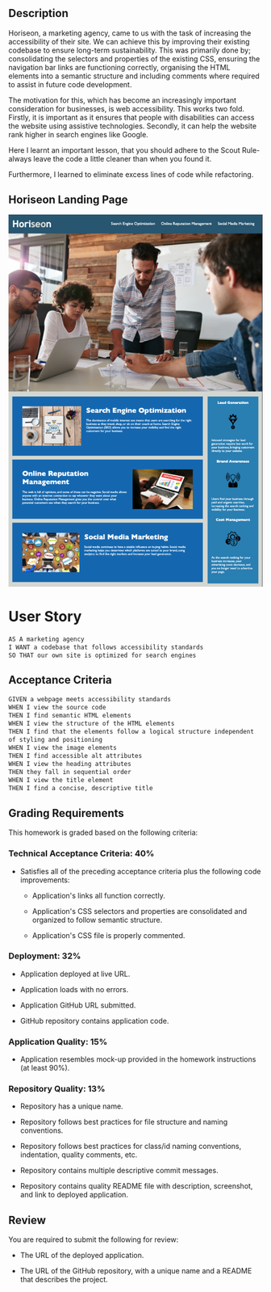 # <HORISEON LANGING PAGE>

## Description

Horiseon, a marketing agency, came to us with the task of increasing the accessibility of their site. We can achieve this by improving their existing codebase to ensure long-term sustainability. This was primarily done by; consolidating the selectors and properties of the existing CSS, ensuring the navigation bar links are functioning correctly, organising the HTML elements into a semantic structure and including comments  where required to assist in future code development.

The motivation for this, which has become an increasingly important consideration for businesses, is web accessibility. This works two fold. Firstly, it is important as it ensures that people with disabilities can access the website using assistive technologies. Secondly, it can help the website rank higher in search engines like Google. 

Here I learnt an important lesson, that you should adhere to the Scout Rule-always leave the code a little cleaner than when you found it. 

Furthermore, I learned to eliminate excess lines of code while refactoring. 

## Horiseon Landing Page

![Horiseon Landing Page](Assets/landingpage.png)

# User Story

```
AS A marketing agency
I WANT a codebase that follows accessibility standards
SO THAT our own site is optimized for search engines
```

## Acceptance Criteria

```
GIVEN a webpage meets accessibility standards
WHEN I view the source code
THEN I find semantic HTML elements
WHEN I view the structure of the HTML elements
THEN I find that the elements follow a logical structure independent of styling and positioning
WHEN I view the image elements
THEN I find accessible alt attributes
WHEN I view the heading attributes
THEN they fall in sequential order
WHEN I view the title element
THEN I find a concise, descriptive title
```

## Grading Requirements

This homework is graded based on the following criteria: 

### Technical Acceptance Criteria: 40%

* Satisfies all of the preceding acceptance criteria plus the following code improvements:

  * Application's links all function correctly.

  * Application's CSS selectors and properties are consolidated and organized to follow semantic structure.

  * Application's CSS file is properly commented.

### Deployment: 32%

* Application deployed at live URL.

* Application loads with no errors.

* Application GitHub URL submitted.

* GitHub repository contains application code.

### Application Quality: 15%

* Application resembles mock-up provided in the homework instructions (at least 90%).

### Repository Quality: 13%

* Repository has a unique name.

* Repository follows best practices for file structure and naming conventions.

* Repository follows best practices for class/id naming conventions, indentation, quality comments, etc.

* Repository contains multiple descriptive commit messages.

* Repository contains quality README file with description, screenshot, and link to deployed application.

## Review

You are required to submit the following for review:

* The URL of the deployed application.

* The URL of the GitHub repository, with a unique name and a README that describes the project.
